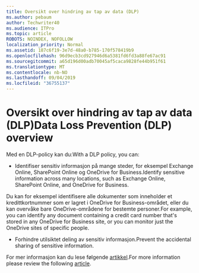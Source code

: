 ```yaml
---
title: Oversikt over hindring av tap av data (DLP)
ms.author: pebaum
author: Techwriter40
ms.audience: ITPro
ms.topic: article
ROBOTS: NOINDEX, NOFOLLOW
localization_priority: Normal
ms.assetid: 187c6f19-3e7d-48a0-b785-170f578419b9
ms.openlocfilehash: 96d9ecb3cd927946d6a5381fd6fd3a88fe67ac91
ms.sourcegitcommit: a65d196d00adb70045af5caca9828fe44b951f61
ms.translationtype: MT
ms.contentlocale: nb-NO
ms.lasthandoff: 09/04/2019
ms.locfileid: "36755137"
---
```

# <a name="data-loss-prevention-dlp-overview"></a><span data-ttu-id="59fe5-102">Oversikt over hindring av tap av data (DLP)</span><span class="sxs-lookup"><span data-stu-id="59fe5-102">Data Loss Prevention (DLP) overview</span></span>

<span data-ttu-id="59fe5-103">Med en DLP-policy kan du:</span><span class="sxs-lookup"><span data-stu-id="59fe5-103">With a DLP policy, you can:</span></span>

- <span data-ttu-id="59fe5-104">Identifiser sensitiv informasjon på mange steder, for eksempel Exchange Online, SharePoint Online og OneDrive for Business.</span><span class="sxs-lookup"><span data-stu-id="59fe5-104">Identify sensitive information across many locations, such as Exchange Online, SharePoint Online, and OneDrive for Business.</span></span>


<span data-ttu-id="59fe5-105">Du kan for eksempel identifisere alle dokumenter som inneholder et kredittkortnummer som er lagret i OneDrive for Business-området, eller du kan overvåke bare OneDrive-områdene for bestemte personer.</span><span class="sxs-lookup"><span data-stu-id="59fe5-105">For example, you can identify any document containing a credit card number that's stored in any OneDrive for Business site, or you can monitor just the OneDrive sites of specific people.</span></span>

- <span data-ttu-id="59fe5-106">Forhindre utilsiktet deling av sensitiv informasjon.</span><span class="sxs-lookup"><span data-stu-id="59fe5-106">Prevent the accidental sharing of sensitive information.</span></span>


<span data-ttu-id="59fe5-107">For mer informasjon kan du lese følgende [artikkel](https://docs.microsoft.com/office365/securitycompliance/data-loss-prevention-policies).</span><span class="sxs-lookup"><span data-stu-id="59fe5-107">For more information please review the following [article](https://docs.microsoft.com/office365/securitycompliance/data-loss-prevention-policies).</span></span>


